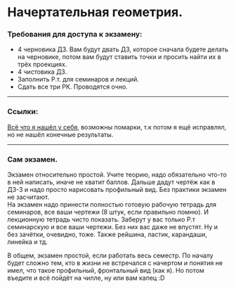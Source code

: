 # Начертательная геометрия.
### Требования для доступа к экзамену:
- 4 черновика ДЗ. Вам будут двать ДЗ, которое сначала будете делать на черновике, потом вам будут ставить точки и просить найти их в трёх проекциях.
- 4 чистовика ДЗ.
- Заполнить Р.т. для семинаров и лекций.
- Сдать все три РК. Проводятся очно.
---
### Ссылки:<br>
[Всё что я нашёл у себя](), возможны помарки, т.к потом я ещё исправлял, но не нашёл конечные результаты.

---
### **Сам экзамен**.
Экзамен относительно простой. Учите теорию, надо обязательно что-то в ней написать, иначе не хватит баллов. Дальше дадут чертёж как в ДЗ-3 и надо просто нарисовать профильный вид. Без практики экзамен не засчитают. <br>
На экзамен надо принести полностью готовую рабочую тетрадь для семинаров, все ваши чертежи (8 штук, если правильно помню). И лекционную тетрадь чисто показать. Заберут у вас только Р.т семинарскую и все ваши чертежи. Без них вас даже не впустят. Ну и без зачётки, очевидно, тоже. Также рейшина, ластик, карандаши, линейка и тд.<br>

В общем, экзамен простой, если работать весь семестр. По началу будет сложно тем, кто в жизни не встречался с начертом и понятия не имел, что такое профильный, фронтальный вид (как я). Но потом въедите и всё пойдёт на чилле, ну или вам капец :D